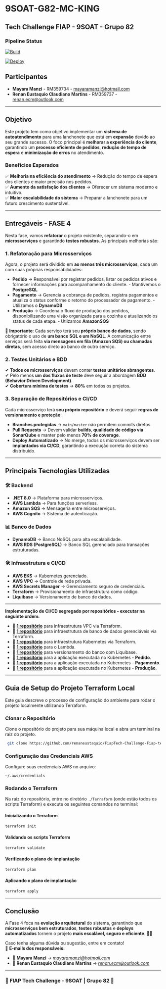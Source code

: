 # **9SOAT-G82-MC-KING**
## **Tech Challenge FIAP - 9SOAT - Grupo 82**

### **Pipeline Status**
[![Build](https://github.com/renaneustaquio/FiapTech-Challenge-Fiap-terraform-eks-Fase4/actions/workflows/build.yml/badge.svg)](https://github.com/renaneustaquio/FiapTech-Challenge-Fiap-terraform-eks-Fase4/actions/workflows/build.yml)

[![Deploy](https://github.com/renaneustaquio/FiapTech-Challenge-Fiap-terraform-eks-Fase4/actions/workflows/deploy.yml/badge.svg?branch=master)](https://github.com/renaneustaquio/FiapTech-Challenge-Fiap-terraform-eks-Fase4/actions/workflows/deploy.yml)


## **Participantes**
- **Mayara Manzi** - RM359734 - [mayaramanzi@hotmail.com](mailto:mayaramanzi@hotmail.com)
- **Renan Eustaquio Claudiano Martins** - RM359737 - [renan.ecm@outlook.com](mailto:renan.ecm@outlook.com)

---

## **Objetivo**
Este projeto tem como objetivo implementar um **sistema de autoatendimento** para uma lanchonete que está em **expansão** devido ao seu grande sucesso. O foco principal é **melhorar a experiência do cliente**, garantindo um **processo eficiente de pedidos**, **redução de tempo de espera** e **minimização de erros** no atendimento.

### **Benefícios Esperados**
✅ **Melhoria na eficiência do atendimento** → Redução do tempo de espera dos clientes e maior precisão nos pedidos.  
✅ **Aumento da satisfação dos clientes** → Oferecer um sistema moderno e intuitivo.  
✅ **Maior escalabilidade do sistema** → Preparar a lanchonete para um futuro crescimento sustentável.  

---

## **Entregáveis - FASE 4**
Nesta fase, vamos **refatorar** o projeto existente, separando-o em **microsserviços** e garantindo **testes robustos**. As principais melhorias são:

### **1. Refatoração para Microsserviços**
Agora, o projeto será dividido em **ao menos três microsserviços**, cada um com suas próprias responsabilidades:
- **Pedido** → Responsável por registrar pedidos, listar os pedidos ativos e fornecer informações para acompanhamento do cliente. - Mantivemos o **PostgreSQL**
- **Pagamento** → Gerencia a cobrança de pedidos, registra pagamentos e atualiza o status conforme o retorno do processador de pagamento. - Utilizamos o **DynamoDB**
- **Produção** → Coordena o fluxo de produção dos pedidos, disponibilizando uma visão organizada para a cozinha e atualizando os status de cada etapa. - Utlizamos **AmazonSQS**

📌 **Importante**: Cada serviço terá seu **próprio banco de dados**, sendo obrigatório o uso de **um banco SQL e um NoSQL**. A comunicação entre serviços será feita **via mensagens em fila (Amazon SQS) ou chamadas diretas**, sem acesso direto ao banco de outro serviço.

### **2. Testes Unitários e BDD**
✔ **Todos os microsserviços** devem conter **testes unitários abrangentes**.  
✔ Pelo menos **um dos fluxos de teste** deve seguir a abordagem **BDD (Behavior Driven Development)**.  
✔ **Cobertura mínima de testes** → **80%** em todos os projetos.  

### **3. Separação de Repositórios e CI/CD**
Cada microsserviço terá **seu próprio repositório** e deverá seguir **regras de versionamento e proteção**:
- **Branches protegidas** → `main/master` não permitem commits diretos.
- **Pull Requests** → Devem validar **builds**, **qualidade de código via SonarQube** e manter pelo menos **70% de coverage**.
- **Deploy Automatizado** → No merge, todos os microsserviços devem ser **implantados via CI/CD**, garantindo a execução correta do sistema distribuído.

---

## **Principais Tecnologias Utilizadas**
### 🛠 **Backend**
- **.NET 8.0** → Plataforma para microsserviços.
- **AWS Lambda** → Para funções serverless.
- **Amazon SQS** → Mensageria entre microsserviços.
- **AWS Cognito** → Sistema de autenticação.

### 📊 **Banco de Dados**
- **DynamoDB** → Banco NoSQL para alta escalabilidade.
- **AWS RDS (PostgreSQL)** → Banco SQL gerenciado para transações estruturadas.

### 🛠 **Infraestrutura e CI/CD**
- **AWS EKS** → Kubernetes gerenciado.
- **AWS VPC** → Controle de rede privada.
- **AWS Secrets Manager** → Gerenciamento seguro de credenciais.
- **Terraform** → Provisionamento de infraestrutura como código.
- **Liquibase** → Versionamento de banco de dados.

---

**Implementação de CI/CD segregado por repositórios - executar na seguinte ordem:**
   - 🔗 **[**1 repositório**](https://github.com/renaneustaquio/FiapTech-Challenge-Fiap-terraform-vpc-Fase4)** para infraestrutura VPC via Terraform.
   - 🔗 **[**1 repositório**](https://github.com/renaneustaquio/FiapTech-Challenge-Fiap-terraform-rds-Fase4)** para infraestrutura de banco de dados gerenciáveis via Terraform.
   - 🔗 **[**1 repositório**](https://github.com/renaneustaquio/FiapTech-Challenge-Fiap-terraform-eks-Fase4)** para infraestrutura Kubernetes via Terraform.
   - 🔗 **[**1 repositório**](https://github.com/renaneustaquio/FiapTech-Challenge-Fiap-lambda-Fase4)** para o Lambda.
   - 🔗 **[**1 repositório**](https://github.com/renaneustaquio/FiapTech-Challenge-Fiap-mcking-liquibase-Fase4)** para versionamento do banco com Liquibase.
   - 🔗 **[**1 repositório**](https://github.com/renaneustaquio/FiapTech-Challenge-Fiap-mckingapi-Fase4)** para a aplicação executada no Kubernetes - **Pedido**.
   - 🔗 **[**1 repositório**](https://github.com/renaneustaquio/FiapTech-Challenge-Fiap-mcking-pagamento-api-Fase4)** para a aplicação executada no Kubernetes - **Pagamento**.
   - 🔗 **[**1 repositório**](https://github.com/renaneustaquio/FiapTech-Challenge-Fiap-mcking-producao-api-Fase4)** para a aplicação executada no Kubernetes - **Produção**.
   
---  

## Guia de Setup do Projeto Terraform Local
Este guia descreve o processo de configuração do ambiente para rodar o projeto localmente utilizando Terraform.

### Clonar o Repositório
Clone o repositório do projeto para sua máquina local e abra um terminal na raiz do projeto.

```sh
 git clone https://github.com/renaneustaquio/FiapTech-Challenge-Fiap-terraform-eks-Fase4.git
```

### Configuração das Credenciais AWS
Configure suas credenciais AWS no arquivo:
```
~/.aws/credentials
```

### Rodando o Terraform
Na raiz do repositório, entre no diretório `./Terraform` (onde estão todos os scripts Terraform) e execute os seguintes comandos no terminal:

#### Inicializando o Terraform
```sh
terraform init
```

#### Validando os scripts Terraform
```sh
terraform validate
```

#### Verificando o plano de implantação
```sh
terraform plan
```

#### Aplicando o plano de implantação
```sh
terraform apply
```


---

## **Conclusão**
A Fase 4 foca na **evolução arquitetural** do sistema, garantindo que **microsserviços bem estruturados**, **testes robustos** e **deploys automatizados** tornem o projeto **mais escalável, seguro e eficiente**. 🚀💡  

Caso tenha alguma dúvida ou sugestão, entre em contato!  
📩 **E-mails dos responsáveis:**  
- 📌 **Mayara Manzi** → _[mayaramanzi@hotmail.com](mailto:mayaramanzi@hotmail.com)_
- 📌 **Renan Eustaquio Claudiano Martins** → _[renan.ecm@outlook.com](mailto:renan.ecm@outlook.com)_

---

### 🔗 **FIAP Tech Challenge - 9SOAT | Grupo 82** 🚀  
